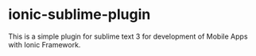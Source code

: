 ionic-sublime-plugin
====================

This is a simple plugin for sublime text 3 for development of Mobile Apps with Ionic Framework.
